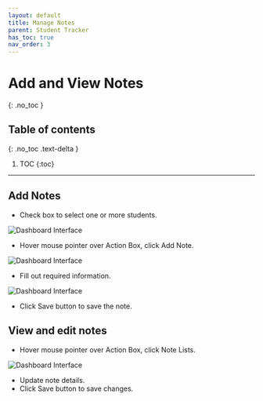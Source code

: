 ```yaml
---
layout: default
title: Manage Notes
parent: Student Tracker
has_toc: true
nav_order: 3
---
```


# Add and View Notes

{: .no_toc }

## Table of contents
{: .no_toc .text-delta }

1. TOC
{:toc}

---

## Add Notes
* Check box to select one or more students.

![Dashboard Interface]({{site.baseurl}}/assets/images/student.actionbox-add-view-note-check-box.png)

* Hover mouse pointer over Action Box, click Add Note.

![Dashboard Interface]({{site.baseurl}}/assets/images/student.actionbox-add-or-view-note.png)

* Fill out required information.

![Dashboard Interface]({{site.baseurl}}/assets/images/student.actionbox-add-note-form.png)

* Click Save button to save the note.

## View and edit notes

* Hover mouse pointer over Action Box, click Note Lists.

![Dashboard Interface]({{site.baseurl}}/assets/images/student.actionbox-note-lists.png)

* Update note details.
* Click Save button to save changes.
